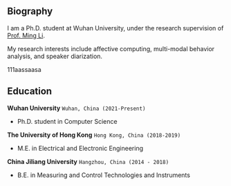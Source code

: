 ## Biography

I am a Ph.D. student at Wuhan University, under the research supervision of [Prof. Ming Li](https://scholars.duke.edu/person/MingLi). 

My research interests include affective computing, multi-modal behavior analysis, and speaker diarization.

111aassaasa 

## Education

__Wuhan University__  `Wuhan, China (2021-Present) `

- Ph.D. student in Computer Science

__The University of Hong Kong__  `Hong Kong, China (2018-2019) `

- M.E. in Electrical and Electronic Engineering

__China Jiliang University__  `Hangzhou, China (2014 - 2018)`

- B.E. in Measuring and Control Technologies and Instruments







